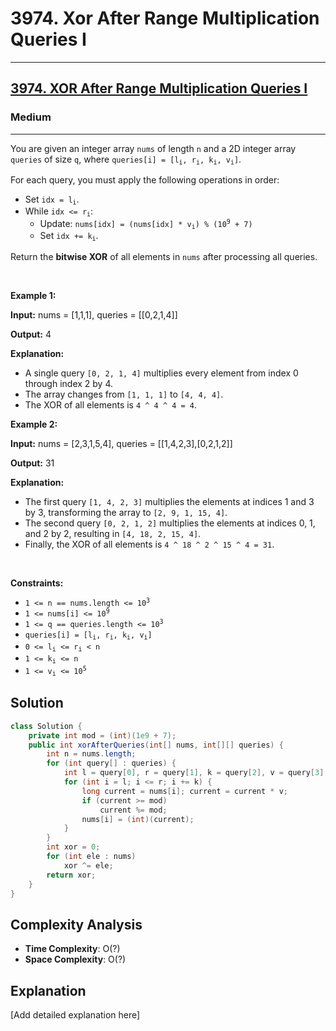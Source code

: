 # 3974. Xor After Range Multiplication Queries I


---

<h2><a href="https://leetcode.com/problems/xor-after-range-multiplication-queries-i">3974. XOR After Range Multiplication Queries I</a></h2><h3>Medium</h3><hr><p>You are given an integer array <code>nums</code> of length <code>n</code> and a 2D integer array <code>queries</code> of size <code>q</code>, where <code>queries[i] = [l<sub>i</sub>, r<sub>i</sub>, k<sub>i</sub>, v<sub>i</sub>]</code>.</p>

<p>For each query, you must apply the following operations in order:</p>

<ul>
	<li>Set <code>idx = l<sub>i</sub></code>.</li>
	<li>While <code>idx &lt;= r<sub>i</sub></code>:
	<ul>
		<li>Update: <code>nums[idx] = (nums[idx] * v<sub>i</sub>) % (10<sup>9</sup> + 7)</code></li>
		<li>Set <code>idx += k<sub>i</sub></code>.</li>
	</ul>
	</li>
</ul>

<p>Return the <strong>bitwise XOR</strong> of all elements in <code>nums</code> after processing all queries.</p>

<p>&nbsp;</p>
<p><strong class="example">Example 1:</strong></p>

<div class="example-block">
<p><strong>Input:</strong> <span class="example-io">nums = [1,1,1], queries = [[0,2,1,4]]</span></p>

<p><strong>Output:</strong> <span class="example-io">4</span></p>

<p><strong>Explanation:</strong></p>

<ul>
	<li data-end="106" data-start="18">A single query <code data-end="44" data-start="33">[0, 2, 1, 4]</code> multiplies every element from index 0 through index 2 by 4.</li>
	<li data-end="157" data-start="109">The array changes from <code data-end="141" data-start="132">[1, 1, 1]</code> to <code data-end="154" data-start="145">[4, 4, 4]</code>.</li>
	<li data-end="205" data-start="160">The XOR of all elements is <code data-end="202" data-start="187">4 ^ 4 ^ 4 = 4</code>.</li>
</ul>
</div>

<p><strong class="example">Example 2:</strong></p>

<div class="example-block">
<p><strong>Input:</strong> <span class="example-io">nums = [2,3,1,5,4], queries = [[1,4,2,3],[0,2,1,2]]</span></p>

<p><strong>Output:</strong> <span class="example-io">31</span></p>

<p><strong>Explanation:</strong></p>

<ul>
	<li data-end="350" data-start="230">The first query <code data-end="257" data-start="246">[1, 4, 2, 3]</code> multiplies the elements at indices 1 and 3 by 3, transforming the array to <code data-end="347" data-start="333">[2, 9, 1, 15, 4]</code>.</li>
	<li data-end="466" data-start="353">The second query <code data-end="381" data-start="370">[0, 2, 1, 2]</code> multiplies the elements at indices 0, 1, and 2 by 2, resulting in <code data-end="463" data-start="448">[4, 18, 2, 15, 4]</code>.</li>
	<li data-end="532" data-is-last-node="" data-start="469">Finally, the XOR of all elements is <code data-end="531" data-start="505">4 ^ 18 ^ 2 ^ 15 ^ 4 = 31</code>.​​​​​​​<strong>​​​​​​​</strong></li>
</ul>
</div>

<p>&nbsp;</p>
<p><strong>Constraints:</strong></p>

<ul>
	<li><code>1 &lt;= n == nums.length &lt;= 10<sup>3</sup></code></li>
	<li><code>1 &lt;= nums[i] &lt;= 10<sup>9</sup></code></li>
	<li><code>1 &lt;= q == queries.length &lt;= 10<sup>3</sup></code></li>
	<li><code>queries[i] = [l<sub>i</sub>, r<sub>i</sub>, k<sub>i</sub>, v<sub>i</sub>]</code></li>
	<li><code>0 &lt;= l<sub>i</sub> &lt;= r<sub>i</sub> &lt; n</code></li>
	<li><code>1 &lt;= k<sub>i</sub> &lt;= n</code></li>
	<li><code>1 &lt;= v<sub>i</sub> &lt;= 10<sup>5</sup></code></li>
</ul>


## Solution

```java
class Solution {
    private int mod = (int)(1e9 + 7);
    public int xorAfterQueries(int[] nums, int[][] queries) {
        int n = nums.length;
        for (int query[] : queries) {
            int l = query[0], r = query[1], k = query[2], v = query[3];
            for (int i = l; i <= r; i += k) {
                long current = nums[i]; current = current * v;
                if (current >= mod) 
                    current %= mod;
                nums[i] = (int)(current);
            }
        }    
        int xor = 0;
        for (int ele : nums) 
            xor ^= ele;
        return xor;
    }
}
```

## Complexity Analysis

- **Time Complexity**: O(?)
- **Space Complexity**: O(?)

## Explanation

[Add detailed explanation here]

